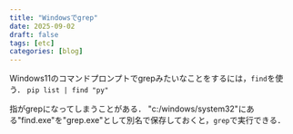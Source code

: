 ```yaml
---
title: "Windowsでgrep"
date: 2025-09-02
draft: false
tags: [etc]
categories: [blog]
---
```


Windows11のコマンドプロンプトでgrepみたいなことをするには，`find`を使う．
`pip list | find "py"`

指がgrepになってしまうことがある．
"c:/windows/system32"にある"find.exe"を"grep.exe"として別名で保存しておくと，`grep`で実行できる．

